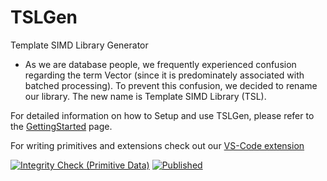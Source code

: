 # TSLGen
Template SIMD Library Generator
 - As we are database people, we frequently experienced confusion regarding the term Vector (since it is predominately associated with batched processing). To prevent this confusion, we decided to rename our library. The new name is Template SIMD Library (TSL).

<!-- Todo: Move to Readme?? -->
For detailed information on how to Setup and use TSLGen, please refer to the [GettingStarted](doc/GettingStarted.md) page.

For writing primitives and extensions check out our [VS-Code extension](https://marketplace.visualstudio.com/items?itemName=DBTUD.tslgen-edit)

[![Integrity Check (Primitive Data)](https://github.com/db-tu-dresden/TSLGen/actions/workflows/generator_integrity_check_pipeline.yml/badge.svg)](https://github.com/db-tu-dresden/TSLGen/actions/workflows/generator_integrity_check_pipeline.yml)
[![Published](https://github.com/db-tu-dresden/TSLGen/actions/workflows/update_tsl.yml/badge.svg)](https://github.com/db-tu-dresden/TSLGen/actions/workflows/update_tsl.yml)